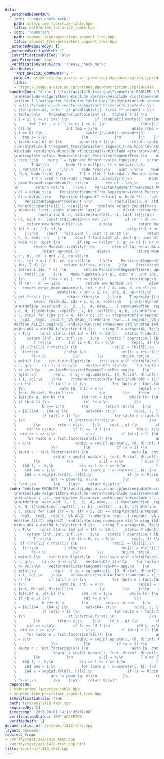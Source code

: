 ```yaml
---
data:
  _extendedDependsOn:
  - icon: ':heavy_check_mark:'
    path: math/prime_factorize_table.hpp
    title: math/prime_factorize_table.hpp
  - icon: ':question:'
    path: segment_tree/persistent_segment_tree.hpp
    title: segment_tree/persistent_segment_tree.hpp
  _extendedRequiredBy: []
  _extendedVerifiedWith: []
  _isVerificationFailed: false
  _pathExtension: cpp
  _verificationStatusIcon: ':heavy_check_mark:'
  attributes:
    '*NOT_SPECIAL_COMMENTS*': ''
    PROBLEM: https://judge.u-aizu.ac.jp/onlinejudge/description.jsp?id=1418
    links:
    - https://judge.u-aizu.ac.jp/onlinejudge/description.jsp?id=1418
  bundledCode: "#line 1 \"test/aoj/1418.test.cpp\"\n#define PROBLEM \"https://judge.u-aizu.ac.jp/onlinejudge/description.jsp?id=1418\"\
    \n\n#include <algorithm>\n#include <array>\n#include <iostream>\n#include <set>\n\
    \n#line 1 \"math/prime_factorize_table.hpp\"\n\n\n\n#include <cassert>\n#include\
    \ <utility>\n#include <vector>\n\nstruct PrimeFactorizeTable {\n    using P =\
    \ std::pair<int, int>;  // prod(table[i], first ** second) = i\n    std::vector<std::vector<P>>\
    \ table;\n\n    PrimeFactorizeTable(int n) : table(n + 1) {\n        for (int\
    \ i = 2; i <= n; i++) {\n            if (!table[i].empty()) continue;\n      \
    \      for (int j = i; j <= n; j += i) {\n                table[j].push_back(P(i,\
    \ 0));\n                int tmp = j;\n                while (tmp > 1 && tmp %\
    \ i == 0) {\n                    table[j].back().second++;\n                 \
    \   tmp /= i;\n                }\n            }\n        }\n    };\n\n    std::vector<P>\
    \ factorize(int n) {\n        assert(n > 1);\n        return table[n];\n    };\n\
    };\n\n\n#line 1 \"segment_tree/persistent_segment_tree.hpp\"\n\n\n\n#include <cstddef>\n\
    #include <cstdint>\n#include <functional>\n#include <iterator>\n#line 9 \"segment_tree/persistent_segment_tree.hpp\"\
    \n\ntemplate <class Monoid>\nstruct PersistentSegmentTree {\n    using uint =\
    \ size_t;\n    using T = typename Monoid::value_type;\n\n    struct Node {\n \
    \       T dat;\n        Node *l = nullptr, *r = nullptr;\n\n        Node(T dat)\
    \ : dat(dat){};\n    };\n\n    Node *root;\n    uint n;\n\n    Node *merge_node(Node\
    \ *lch, Node *rch) {\n        T l = (lch ? lch->dat : Monoid::identity());\n \
    \       T r = (rch ? rch->dat : Monoid::identity());\n        Node *ret = new\
    \ Node(Monoid::operation(l, r));\n        ret->l = lch;\n        ret->r = rch;\n\
    \n        return ret;\n    };\n\n    PersistentSegmentTree(const PersistentSegmentTree\
    \ &) = default;\n    PersistentSegmentTree &operator=(const PersistentSegmentTree\
    \ &) = default;\n    PersistentSegmentTree(uint n, Node *r) : root(r), n(n){};\n\
    \    PersistentSegmentTree(uint n)\n        : root(alloc(0, n, std::vector<T>(n,\
    \ Monoid::identity()))), n(n){};\n    template <class InputItr>\n    PersistentSegmentTree(const\
    \ InputItr first, const InputItr last)\n        : n(std::distance(first, last)),\n\
    \          root(alloc(0, n, std::vector<T>(first, last))){};\n\n    Node *alloc(uint\
    \ nl, uint nr, const std::vector<T> &v) {\n        if (nr - nl <= 1)\n       \
    \     return new Node(v[nl]);\n        else\n            return merge_node(alloc(nl,\
    \ (nl + nr) / 2, v),\n                              alloc((nl + nr) / 2, nr, v));\n\
    \    };\n\n    const T fold(uint l, uint r) const {\n        return fold(l, r,\
    \ 0, n, root);\n    };\n    const T fold(uint ql, uint qr, uint nl, uint nr, const\
    \ Node *np) const {\n        if (np == nullptr || qr <= nl || nr <= ql)\n    \
    \        return Monoid::identity();\n        else if (ql <= nl && nr <= qr)\n\
    \            return np->dat;\n        else\n            return Monoid::operation(fold(ql,\
    \ qr, nl, (nl + nr) / 2, np->l),\n                                     fold(ql,\
    \ qr, (nl + nr) / 2, nr, np->r));\n    };\n\n    PersistentSegmentTree update(uint\
    \ idx, T d) {\n        return set(idx, d);\n    };\n    PersistentSegmentTree\
    \ set(uint idx, T d) {\n        return PersistentSegmentTree(n, update(0, n, idx,\
    \ d, root));\n    };\n    Node *update(uint nl, uint nr, uint idx, T d, Node *np)\
    \ {\n        if (idx < nl || nr <= idx)\n            return np;\n        else\
    \ if (nr - nl == 1)\n            return new Node(d);\n        else\n         \
    \   return merge_node(update(nl, (nl + nr) / 2, idx, d, np->l),\n            \
    \                  update((nl + nr) / 2, nr, idx, d, np->r));\n    };\n\n    PersistentSegmentTree\
    \ get_tree() {\n        return *this;\n    };\n\n    T operator[](uint idx) {\n\
    \        return fold(idx, idx + 1, 0, n, root);\n    };\n};\n\n\n#line 10 \"test/aoj/1418.test.cpp\"\
    \n\n#define _overload(_1, _2, _3, _4, name, ...) name\n#define _rep1(Itr, N) _rep3(Itr,\
    \ 0, N, 1)\n#define _rep2(Itr, a, b) _rep3(Itr, a, b, 1)\n#define _rep3(Itr, a,\
    \ b, step) for (i64 Itr = a; Itr < b; Itr += step)\n#define repeat(...) _overload(__VA_ARGS__,\
    \ _rep3, _rep2, _rep1)(__VA_ARGS__)\n#define rep(...) repeat(__VA_ARGS__)\n\n\
    #define ALL(X) begin(X), end(X)\n\nusing namespace std;\nusing i64 = int64_t;\n\
    using u64 = uint64_t;\n\nstruct M {\n    using T = array<i64, 3>;\n    using value_type\
    \ = T;\n    const static i64 inf = 1ll << 60;\n    static T identity() {\n   \
    \     return {inf, inf, inf};\n    };\n    static T operation(T lhs, T rhs) {\n\
    \        T ret;\n        int li = 0, ri = 0;\n        rep(i, 3) {\n          \
    \  if (lhs[li] < rhs[ri]) {\n                ret[i] = lhs[li];\n             \
    \   li++;\n            } else {\n                ret[i] = rhs[ri];\n         \
    \       ri++;\n            }\n        }\n        return ret;\n    };\n};\n\nint\
    \ main() {\n    cin.tie(nullptr);\n    ios::sync_with_stdio(false);\n\n    i64\
    \ n, q;\n    cin >> n >> q;\n    vector<i64> a(n);\n    for (auto &vs : a) cin\
    \ >> vs;\n\n    vector<PersistentSegmentTree<M>> seg;\n    {\n        PersistentSegmentTree<M>\
    \ sg(n);\n        rep(i, n) sg = sg.update(i, {0, M::inf, M::inf});\n        seg.assign(1'000'000\
    \ + 1, sg);\n    }\n\n    PrimeFactorizeTable fact(1'000'000 + 1);\n\n    rep(i,\
    \ n) {\n        if (a[i] > 1) {\n            for (auto e : fact.factorize(a[i]))\
    \ {\n                auto [p, cnt] = e;\n                seg[p] = seg[p].update(i,\
    \ {cnt, M::inf, M::inf});\n            }\n        }\n    }\n\n    auto power =\
    \ [&](i64 a, i64 b) {\n        i64 ret = 1;\n        while (b) {\n           \
    \ if (b & 1) {\n                ret *= a;\n            }\n            a *= a;\n\
    \            b >>= 1;\n        }\n        return ret;\n    };\n    auto enumerate\
    \ = [&](i64 l, i64 k) {\n        set<i64> st;\n        rep(i, l, l + k + 1) {\n\
    \            if (a[i] > 1) {\n                for (auto e : fact.factorize(a[i]))\
    \ {\n                    st.insert(e.first);\n                }\n            }\n\
    \        }\n        return st;\n    };\n    rep(_, q) {\n        char c;\n   \
    \     cin >> c;\n\n        if (c == 'U') {\n            i64 i, x;\n          \
    \  cin >> i >> x;\n            --i;\n            if (a[i] > 1) {\n           \
    \     for (auto e : fact.factorize(a[i])) {\n                    auto [p, cnt]\
    \ = e;\n                    seg[p] = seg[p].update(i, {0, M::inf, M::inf});\n\
    \                }\n            }\n            if (x > 1) {\n                for\
    \ (auto e : fact.factorize(x)) {\n                    auto [p, cnt] = e;\n   \
    \                 seg[p] = seg[p].update(i, {cnt, M::inf, M::inf});\n        \
    \        }\n            }\n            a[i] = x;\n        } else {\n         \
    \   i64 l, r, k;\n            cin >> l >> r >> k;\n            --l;\n        \
    \    i64 ans = 1;\n            for (auto p : enumerate(l, k)) {\n            \
    \    i64 x = seg[p].fold(l, r)[k];\n                if (x == M::inf) x = 0;\n\
    \                ans *= power(p, x);\n            }\n            cout << ans <<\
    \ '\\n';\n        }\n    }\n\n    return 0;\n}\n"
  code: "#define PROBLEM \"https://judge.u-aizu.ac.jp/onlinejudge/description.jsp?id=1418\"\
    \n\n#include <algorithm>\n#include <array>\n#include <iostream>\n#include <set>\n\
    \n#include \"../../math/prime_factorize_table.hpp\"\n#include \"../../segment_tree/persistent_segment_tree.hpp\"\
    \n\n#define _overload(_1, _2, _3, _4, name, ...) name\n#define _rep1(Itr, N) _rep3(Itr,\
    \ 0, N, 1)\n#define _rep2(Itr, a, b) _rep3(Itr, a, b, 1)\n#define _rep3(Itr, a,\
    \ b, step) for (i64 Itr = a; Itr < b; Itr += step)\n#define repeat(...) _overload(__VA_ARGS__,\
    \ _rep3, _rep2, _rep1)(__VA_ARGS__)\n#define rep(...) repeat(__VA_ARGS__)\n\n\
    #define ALL(X) begin(X), end(X)\n\nusing namespace std;\nusing i64 = int64_t;\n\
    using u64 = uint64_t;\n\nstruct M {\n    using T = array<i64, 3>;\n    using value_type\
    \ = T;\n    const static i64 inf = 1ll << 60;\n    static T identity() {\n   \
    \     return {inf, inf, inf};\n    };\n    static T operation(T lhs, T rhs) {\n\
    \        T ret;\n        int li = 0, ri = 0;\n        rep(i, 3) {\n          \
    \  if (lhs[li] < rhs[ri]) {\n                ret[i] = lhs[li];\n             \
    \   li++;\n            } else {\n                ret[i] = rhs[ri];\n         \
    \       ri++;\n            }\n        }\n        return ret;\n    };\n};\n\nint\
    \ main() {\n    cin.tie(nullptr);\n    ios::sync_with_stdio(false);\n\n    i64\
    \ n, q;\n    cin >> n >> q;\n    vector<i64> a(n);\n    for (auto &vs : a) cin\
    \ >> vs;\n\n    vector<PersistentSegmentTree<M>> seg;\n    {\n        PersistentSegmentTree<M>\
    \ sg(n);\n        rep(i, n) sg = sg.update(i, {0, M::inf, M::inf});\n        seg.assign(1'000'000\
    \ + 1, sg);\n    }\n\n    PrimeFactorizeTable fact(1'000'000 + 1);\n\n    rep(i,\
    \ n) {\n        if (a[i] > 1) {\n            for (auto e : fact.factorize(a[i]))\
    \ {\n                auto [p, cnt] = e;\n                seg[p] = seg[p].update(i,\
    \ {cnt, M::inf, M::inf});\n            }\n        }\n    }\n\n    auto power =\
    \ [&](i64 a, i64 b) {\n        i64 ret = 1;\n        while (b) {\n           \
    \ if (b & 1) {\n                ret *= a;\n            }\n            a *= a;\n\
    \            b >>= 1;\n        }\n        return ret;\n    };\n    auto enumerate\
    \ = [&](i64 l, i64 k) {\n        set<i64> st;\n        rep(i, l, l + k + 1) {\n\
    \            if (a[i] > 1) {\n                for (auto e : fact.factorize(a[i]))\
    \ {\n                    st.insert(e.first);\n                }\n            }\n\
    \        }\n        return st;\n    };\n    rep(_, q) {\n        char c;\n   \
    \     cin >> c;\n\n        if (c == 'U') {\n            i64 i, x;\n          \
    \  cin >> i >> x;\n            --i;\n            if (a[i] > 1) {\n           \
    \     for (auto e : fact.factorize(a[i])) {\n                    auto [p, cnt]\
    \ = e;\n                    seg[p] = seg[p].update(i, {0, M::inf, M::inf});\n\
    \                }\n            }\n            if (x > 1) {\n                for\
    \ (auto e : fact.factorize(x)) {\n                    auto [p, cnt] = e;\n   \
    \                 seg[p] = seg[p].update(i, {cnt, M::inf, M::inf});\n        \
    \        }\n            }\n            a[i] = x;\n        } else {\n         \
    \   i64 l, r, k;\n            cin >> l >> r >> k;\n            --l;\n        \
    \    i64 ans = 1;\n            for (auto p : enumerate(l, k)) {\n            \
    \    i64 x = seg[p].fold(l, r)[k];\n                if (x == M::inf) x = 0;\n\
    \                ans *= power(p, x);\n            }\n            cout << ans <<\
    \ '\\n';\n        }\n    }\n\n    return 0;\n}"
  dependsOn:
  - math/prime_factorize_table.hpp
  - segment_tree/persistent_segment_tree.hpp
  isVerificationFile: true
  path: test/aoj/1418.test.cpp
  requiredBy: []
  timestamp: '2022-09-01 14:18:35+09:00'
  verificationStatus: TEST_ACCEPTED
  verifiedWith: []
documentation_of: test/aoj/1418.test.cpp
layout: document
redirect_from:
- /verify/test/aoj/1418.test.cpp
- /verify/test/aoj/1418.test.cpp.html
title: test/aoj/1418.test.cpp
---
```

